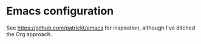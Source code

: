 # Emacs configuration

See https://github.com/patrickt/emacs for inspiration, although I've
ditched the Org approach.
